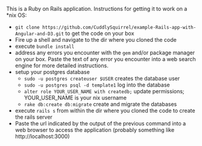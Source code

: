This is a Ruby on Rails application. 
Instructions for getting it to work on a *nix OS:
* ```git clone https://github.com/CuddlySquirrel/example-Rails-app-with-Angular-and-D3.git``` to get the code on your box
* Fire up a shell and navigate to the dir where you cloned the code
* execute ```bundle install```
* address any errors you encounter with the ```gem``` and/or package manager on your box.  Paste the text of any error you encounter into a web search engine for more detailed instructions. 
* setup your postgres database 
  * ```sudo -u postgres createuser $USER``` creates the database user
  * ```sudo -u postgres psql -d template1``` log into the database
  * ```alter role YOUR_USER_NAME with createdb;``` update permissions; YOUR_USER_NAME is your nix username
  * ```rake db:create db:migrate``` create and migrate the databases
* execute ```rails s``` from within the dir where you cloned the code to create the rails server
* Paste the url indicated by the output of the previous command  into a web browser to access the application (probably something like http://localhost:3000)

